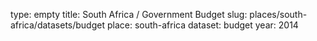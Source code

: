 type: empty
title: South Africa / Government Budget
slug: places/south-africa/datasets/budget
place: south-africa
dataset: budget
year: 2014
